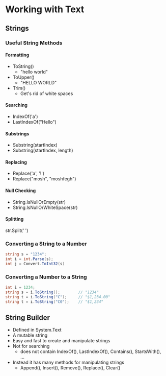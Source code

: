 # Working with Text

## Strings

### Useful String Methods

#### Formatting

- ToString()
  - "hello world"
- ToUpper()
  - "HELLO WORLD"
- Trim()
  - Get's rid of white spaces

#### Searching

- IndexOf('a')
- LastIndexOf("Hello")

#### Substrings

- Substring(startIndex)
- Substring(startIndex, length)

#### Replacing

- Replace('a', '!')
- Replace("mosh", "moshfegh")

#### Null Checking

- String.IsNullOrEmpty(str)
- String.IsNullOrWhiteSpace(str)

#### Splitting

str.Split(' ')

### Converting a String to a Number

```csharp
string s = "1234";
int i = int.Parse(s);
int j = Convert.ToInt32(s)
```

### Converting a Number to a String

```csharp
int i = 1234;
string s = i.ToString();        // "1234"
string t = i.ToString("C");     // "$1,234.00"
string t = i.ToString("C0");    // "$1,234"
```

## String Builder

- Defined in System.Text
- A mutable string
- Easy and fast to create and manipulate strings
- Not for searching
  - does not contain IndexOf(), LastIndexOf(), Contains(), StartsWith(), ...
- Instead it has many methods for manipulating strings
  - Append(), Insert(), Remove(), Replace(), Clear()
